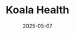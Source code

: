 ---  
layout: startup_page  
title: "Koala Health"  
id: "koala.health"  
permalink: "/koalahealthkoala.health05072025/"  
website: "https://www.koala.health/vets"  
funding_round: "Series B"  
funding_amount: "$20M"  
investors: "Valspring Capital"  
about: "Koala Health is a digital pet pharmacy that simplifies access to chronic pet medications. It provides a mobile-first experience for both pet parents and veterinarians, offering a streamlined way to manage pet prescriptions and eliminate in-house medication storage for clinics."  
markets: "Veterinary Services, Consumer Goods, Health Care, Pet"  
hq: "Boston, Massachusetts, United States"  
founded_year: "2021"  
linkedin: "https://www.linkedin.com/company/koala-health"  
twitter: "https://twitter.com/koalaforpets"  
instagram: ""  
facebook: "https://www.facebook.com/KoalaHealth/"  
crunchbase: "https://www.crunchbase.com/organization/koala-health"  
pitchbook: "https://pitchbook.com/profiles/company/494635-60"  

date_display: "07-May-2025"  
date: "2025-05-07"

# SEO Optimization  
meta_title: "Koala Health - Series B Funding ($20M)"  
meta_description: "Koala Health, Koala Health is a digital pet pharmacy that simplifies access to chronic pet medications. It provides a mobile-first experience for both pet parents a..."  
meta_keywords: "Koala Health, Veterinary Services, Consumer Goods, Health Care, Pet, Series B funding"  
canonical_url: "https://startup.projectstartups.com/koalahealthkoala.health05072025/"  
---